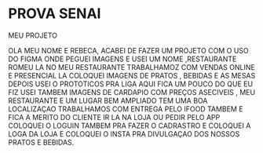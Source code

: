 # PROVA SENAI 
 MEU PROJETO

OLA MEU NOME E REBECA, ACABEI DE FAZER UM PROJETO COM O USO DO FIGMA ONDE PEGUEI IMAGENS E USEI UM NOME ,RESTAURANTE ROMEU
LA NO MEU RESTAURANTE TRABALHAMOZ COM VENDAS ONLINE E PRESENCIAL LA COLOQUEI IMAGENS DE PRATOS , BEBIDAS E AS MESAS DEPOIS USEI O PROTOTICOS PRA LIGA AQUI FICA UM POUCO DO QUE EU FIZ
USEI TAMBEM IMAGENS DE CARDAPIO COM PREÇOS ASECIVEIS , MEU RESTAURANTE E UM LUGAR BEM AMPLIADO TEM UMA BOA LOCALIZAÇAO TRABALHAMOS COM ENTREGA PELO IFOOD TAMBEM
E FICA A MERITO DO CLIENTE IR LA NA LOJA OU PEDIR PELO APP COLOQUEI O LOGUIN TAMBEM PRA FAZER O CADRASTRO E COLOQUEI A LOGA DA LOJA E COLOQUEI O INSTA PRA DIVULGAÇAO 
DOS NOSSOS PRATOS E BEBIDAS.
